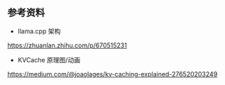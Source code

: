 ## 参考资料

- llama.cpp 架构

https://zhuanlan.zhihu.com/p/670515231

- KVCache 原理图/动画

https://medium.com/@joaolages/kv-caching-explained-276520203249
